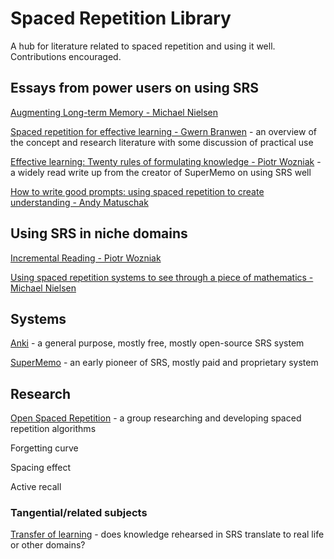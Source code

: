# Spaced Repetition Library
A hub for literature related to spaced repetition and using it well. Contributions encouraged.

## Essays from power users on using SRS

[Augmenting Long-term Memory - Michael Nielsen](https://augmentingcognition.com/ltm.html)

[Spaced repetition for effective learning - Gwern Branwen](https://gwern.net/spaced-repetition) - an overview of the concept and research literature with some discussion of practical use

[Effective learning: Twenty rules of formulating knowledge - Piotr Wozniak](https://www.supermemo.com/en/blog/twenty-rules-of-formulating-knowledge) - a widely read write up from the creator of SuperMemo on using SRS well

[How to write good prompts: using spaced repetition to create understanding - Andy Matuschak](https://andymatuschak.org/prompts/)

## Using SRS in niche domains

[Incremental Reading - Piotr Wozniak](https://supermemo.guru/wiki/Incremental_reading)

[Using spaced repetition systems to see through a piece of mathematics - Michael Nielsen](https://cognitivemedium.com/srs-mathematics)

## Systems

[Anki](https://apps.ankiweb.net/) - a general purpose, mostly free, mostly open-source SRS system

[SuperMemo](https://supermemo.guru/wiki/SuperMemo) - an early pioneer of SRS, mostly paid and proprietary system


## Research

[Open Spaced Repetition](https://github.com/open-spaced-repetition) - a group researching and developing spaced repetition algorithms

Forgetting curve

Spacing effect

Active recall

### Tangential/related subjects

[Transfer of learning](https://en.wikipedia.org/wiki/Transfer_of_learning) - does knowledge rehearsed in SRS translate to real life or other domains?

